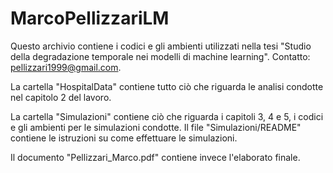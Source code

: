 # MarcoPellizzariLM
Questo archivio contiene i codici e gli ambienti utilizzati nella tesi "Studio della degradazione temporale nei modelli di machine learning". Contatto: pellizzari1999@gmail.com.

La cartella "HospitalData" contiene tutto ciò che riguarda le analisi condotte nel capitolo 2 del lavoro.

La cartella "Simulazioni" contiene ciò che riguarda i capitoli 3, 4 e 5, i codici e gli ambienti per le simulazioni condotte. Il file "Simulazioni/README" contiene le istruzioni su come effettuare le simulazioni.

Il documento "Pellizzari_Marco.pdf" contiene invece l'elaborato finale.



